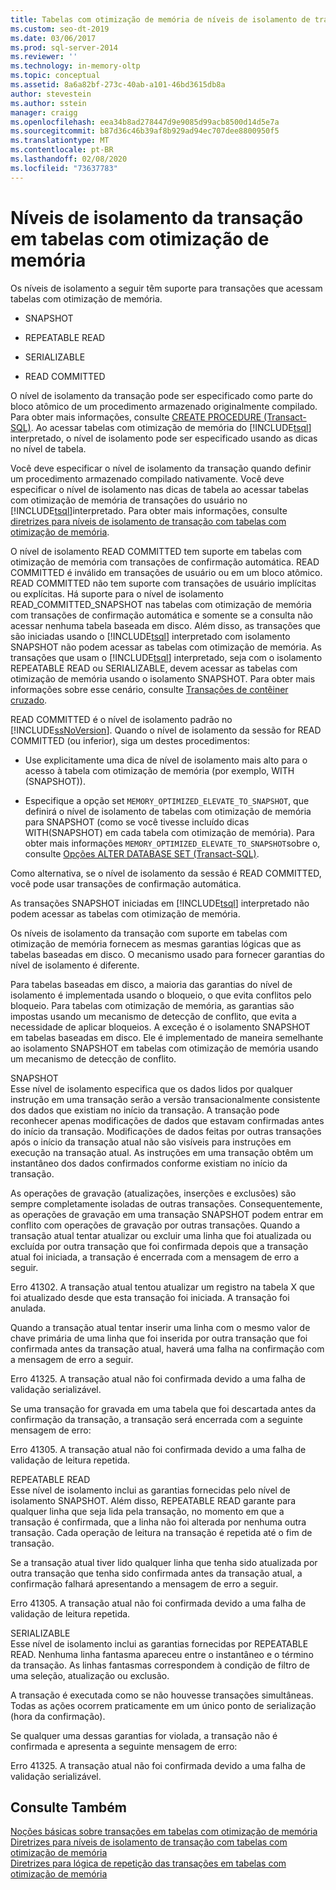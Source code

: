 ```yaml
---
title: Tabelas com otimização de memória de níveis de isolamento de transação | Microsoft Docs
ms.custom: seo-dt-2019
ms.date: 03/06/2017
ms.prod: sql-server-2014
ms.reviewer: ''
ms.technology: in-memory-oltp
ms.topic: conceptual
ms.assetid: 8a6a82bf-273c-40ab-a101-46bd3615db8a
author: stevestein
ms.author: sstein
manager: craigg
ms.openlocfilehash: eea34b8ad278447d9e9085d99acb8500d14d5e7a
ms.sourcegitcommit: b87d36c46b39af8b929ad94ec707dee8800950f5
ms.translationtype: MT
ms.contentlocale: pt-BR
ms.lasthandoff: 02/08/2020
ms.locfileid: "73637783"
---
```

# <a name="transaction-isolation-levels-in-memory-optimized-tables"></a>Níveis de isolamento da transação em tabelas com otimização de memória

  Os níveis de isolamento a seguir têm suporte para transações que acessam tabelas com otimização de memória.  
  
-   SNAPSHOT  
  
-   REPEATABLE READ  
  
-   SERIALIZABLE  
  
-   READ COMMITTED  
  
 O nível de isolamento da transação pode ser especificado como parte do bloco atômico de um procedimento armazenado originalmente compilado. Para obter mais informações, consulte [CREATE PROCEDURE &#40;Transact-SQL&#41;](/sql/t-sql/statements/create-procedure-transact-sql). Ao acessar tabelas com otimização de memória do [!INCLUDE[tsql](../includes/tsql-md.md)] interpretado, o nível de isolamento pode ser especificado usando as dicas no nível de tabela.  
  
 Você deve especificar o nível de isolamento da transação quando definir um procedimento armazenado compilado nativamente. Você deve especificar o nível de isolamento nas dicas de tabela ao acessar tabelas com otimização de memória de transações do usuário no [!INCLUDE[tsql](../includes/tsql-md.md)]interpretado. Para obter mais informações, consulte [diretrizes para níveis de isolamento de transação com tabelas com otimização de memória](../relational-databases/in-memory-oltp/memory-optimized-tables.md).  
  
 O nível de isolamento READ COMMITTED tem suporte em tabelas com otimização de memória com transações de confirmação automática. READ COMMITTED é inválido em transações de usuário ou em um bloco atômico. READ COMMITTED não tem suporte com transações de usuário implícitas ou explícitas. Há suporte para o nível de isolamento READ_COMMITTED_SNAPSHOT nas tabelas com otimização de memória com transações de confirmação automática e somente se a consulta não acessar nenhuma tabela baseada em disco. Além disso, as transações que são iniciadas usando o [!INCLUDE[tsql](../includes/tsql-md.md)] interpretado com isolamento SNAPSHOT não podem acessar as tabelas com otimização de memória. As transações que usam o [!INCLUDE[tsql](../includes/tsql-md.md)] interpretado, seja com o isolamento REPEATABLE READ ou SERIALIZABLE, devem acessar as tabelas com otimização de memória usando o isolamento SNAPSHOT. Para obter mais informações sobre esse cenário, consulte [Transações de contêiner cruzado](cross-container-transactions.md).  
  
 READ COMMITTED é o nível de isolamento padrão no [!INCLUDE[ssNoVersion](../includes/ssnoversion-md.md)]. Quando o nível de isolamento da sessão for READ COMMITTED (ou inferior), siga um destes procedimentos:  
  
-   Use explicitamente uma dica de nível de isolamento mais alto para o acesso à tabela com otimização de memória (por exemplo, WITH (SNAPSHOT)).  
  
-   Especifique a opção set `MEMORY_OPTIMIZED_ELEVATE_TO_SNAPSHOT`, que definirá o nível de isolamento de tabelas com otimização de memória para SNAPSHOT (como se você tivesse incluído dicas WITH(SNAPSHOT) em cada tabela com otimização de memória). Para obter mais informações `MEMORY_OPTIMIZED_ELEVATE_TO_SNAPSHOT`sobre o, consulte [Opções ALTER DATABASE SET &#40;Transact-SQL&#41;](/sql/t-sql/statements/alter-database-transact-sql-set-options).  
  
 Como alternativa, se o nível de isolamento da sessão é READ COMMITTED, você pode usar transações de confirmação automática.  
  
 As transações SNAPSHOT iniciadas em [!INCLUDE[tsql](../includes/tsql-md.md)] interpretado não podem acessar as tabelas com otimização de memória.  
  
 Os níveis de isolamento da transação com suporte em tabelas com otimização de memória fornecem as mesmas garantias lógicas que as tabelas baseadas em disco. O mecanismo usado para fornecer garantias do nível de isolamento é diferente.  
  
 Para tabelas baseadas em disco, a maioria das garantias do nível de isolamento é implementada usando o bloqueio, o que evita conflitos pelo bloqueio. Para tabelas com otimização de memória, as garantias são impostas usando um mecanismo de detecção de conflito, que evita a necessidade de aplicar bloqueios. A exceção é o isolamento SNAPSHOT em tabelas baseadas em disco. Ele é implementado de maneira semelhante ao isolamento SNAPSHOT em tabelas com otimização de memória usando um mecanismo de detecção de conflito.  
  
 SNAPSHOT  
 Esse nível de isolamento especifica que os dados lidos por qualquer instrução em uma transação serão a versão transacionalmente consistente dos dados que existiam no início da transação. A transação pode reconhecer apenas modificações de dados que estavam confirmadas antes do início da transação. Modificações de dados feitas por outras transações após o início da transação atual não são visíveis para instruções em execução na transação atual. As instruções em uma transação obtêm um instantâneo dos dados confirmados conforme existiam no início da transação.  
  
 As operações de gravação (atualizações, inserções e exclusões) são sempre completamente isoladas de outras transações. Consequentemente, as operações de gravação em uma transação SNAPSHOT podem entrar em conflito com operações de gravação por outras transações. Quando a transação atual tentar atualizar ou excluir uma linha que foi atualizada ou excluída por outra transação que foi confirmada depois que a transação atual foi iniciada, a transação é encerrada com a mensagem de erro a seguir.  
  
 Erro 41302. A transação atual tentou atualizar um registro na tabela X que foi atualizado desde que esta transação foi iniciada. A transação foi anulada.  
  
 Quando a transação atual tentar inserir uma linha com o mesmo valor de chave primária de uma linha que foi inserida por outra transação que foi confirmada antes da transação atual, haverá uma falha na confirmação com a mensagem de erro a seguir.  
  
 Erro 41325. A transação atual não foi confirmada devido a uma falha de validação serializável.  
  
 Se uma transação for gravada em uma tabela que foi descartada antes da confirmação da transação, a transação será encerrada com a seguinte mensagem de erro:  
  
 Erro 41305. A transação atual não foi confirmada devido a uma falha de validação de leitura repetida.  
  
 REPEATABLE READ  
 Esse nível de isolamento inclui as garantias fornecidas pelo nível de isolamento SNAPSHOT. Além disso, REPEATABLE READ garante para qualquer linha que seja lida pela transação, no momento em que a transação é confirmada, que a linha não foi alterada por nenhuma outra transação. Cada operação de leitura na transação é repetida até o fim de transação.  
  
 Se a transação atual tiver lido qualquer linha que tenha sido atualizada por outra transação que tenha sido confirmada antes da transação atual, a confirmação falhará apresentando a mensagem de erro a seguir.  
  
 Erro 41305. A transação atual não foi confirmada devido a uma falha de validação de leitura repetida.  
  
 SERIALIZABLE  
 Esse nível de isolamento inclui as garantias fornecidas por REPEATABLE READ. Nenhuma linha fantasma apareceu entre o instantâneo e o término da transação. As linhas fantasmas correspondem à condição de filtro de uma seleção, atualização ou exclusão.  
  
 A transação é executada como se não houvesse transações simultâneas. Todas as ações ocorrem praticamente em um único ponto de serialização (hora da confirmação).  
  
 Se qualquer uma dessas garantias for violada, a transação não é confirmada e apresenta a seguinte mensagem de erro:  
  
 Erro 41325. A transação atual não foi confirmada devido a uma falha de validação serializável.  
  
## <a name="see-also"></a>Consulte Também  
 [Noções básicas sobre transações em tabelas com otimização de memória](../../2014/database-engine/understanding-transactions-on-memory-optimized-tables.md)   
 [Diretrizes para níveis de isolamento de transação com tabelas com otimização de memória](../relational-databases/in-memory-oltp/memory-optimized-tables.md)   
 [Diretrizes para lógica de repetição das transações em tabelas com otimização de memória](../../2014/database-engine/guidelines-for-retry-logic-for-transactions-on-memory-optimized-tables.md)  
  
  
